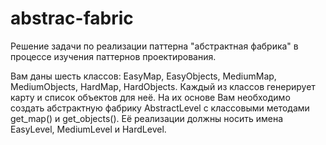 # abstrac-fabric
Решение задачи по реализации паттерна "абстрактная фабрика" в процессе изучения паттернов проектирования.

Вам даны шесть классов: EasyMap, EasyObjects, MediumMap, MediumObjects, HardMap, HardObjects. Каждый из классов генерирует карту и список объектов для неё.
На их основе Вам необходимо создать абстрактную фабрику AbstractLevel c классовыми методами get_map() и get_objects(). Её реализации должны носить имена EasyLevel, MediumLevel и HardLevel.

